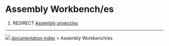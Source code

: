 # Assembly Workbench/es
1.  REDIRECT [Assembly project/es](Assembly_project/es.md)



---
![](images/Right_arrow.png) [documentation index](../README.md) > Assembly Workbench/es
